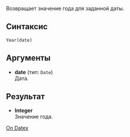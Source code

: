 Возвращает значение года для заданной даты.

## Синтаксис
`Year(date)` 

## Аргументы
- **date** (тип: `Date`)  
    Дата.

## Результат
- **Integer**  
    Значение года.

[On Datex](http://docs.datex.ru/article.htm?id=5620276905286592525)